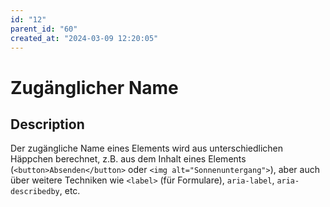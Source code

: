 ```yaml
---
id: "12"
parent_id: "60"
created_at: "2024-03-09 12:20:05"
---
```


# Zugänglicher Name

## Description

Der zugängliche Name eines Elements wird aus unterschiedlichen Häppchen berechnet, z.B. aus dem Inhalt eines Elements (`<button>Absenden</button>` oder `<img alt="Sonnenuntergang">`), aber auch über weitere Techniken wie `<label>` (für Formulare), `aria-label`, `aria-describedby`, etc.